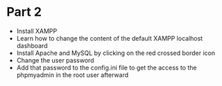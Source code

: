 # Part 2

* Install XAMPP
* Learn how to change the content of the default XAMPP localhost dashboard
* Install Apache and MySQL by clicking on the red crossed border icon
* Change the user password
* Add that password to the config.ini file to get the access to the phpmyadmin in the root user afterward